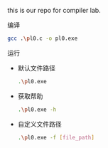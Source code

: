 this is our repo for compiler lab.

编译
```bash
gcc .\pl0.c -o pl0.exe
```

运行
- 默认文件路径
  ```bash
  .\pl0.exe
  ```

- 获取帮助
  ```bash
  .\pl0.exe -h
  ```

- 自定义文件路径
  ```bash
  .\pl0.exe -f [file_path]
  ```

